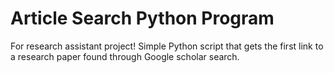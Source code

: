 # Article Search Python Program
For research assistant project! Simple Python script that gets the first link to a research paper found through Google scholar search.
